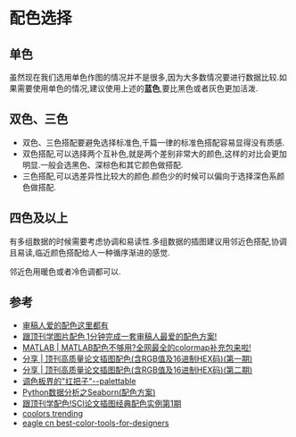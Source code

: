 
# 配色选择

## 单色

虽然现在我们选用单色作图的情况并不是很多,因为大多数情况要进行数据比较.如果需要使用单色的情况,建议使用上述的**蓝色**,要比黑色或者灰色更加活泼.

## 双色、三色

- 双色、三色搭配要避免选择标准色,千篇一律的标准色搭配容易显得没有质感.
- 双色搭配,可以选择两个互补色,就是两个差别非常大的颜色,这样的对比会更加明显.一般会选黑色、深棕色和其它颜色做搭配.
- 三色搭配,可以选差异性比较大的颜色.颜色少的时候可以偏向于选择深色系颜色做搭配.

## 四色及以上

有多组数据的时候需要考虑协调和易读性.多组数据的插图建议用邻近色搭配,协调且易读,临近颜色搭配给人一种循序渐进的感觉.

邻近色用暖色或者冷色调都可以.

## 参考

- [审稿人爱的配色这里都有](https://zhuanlan.zhihu.com/p/674796591)
- [跟顶刊学图片配色,1分钟完成一套审稿人最爱的配色方案!](https://zhuanlan.zhihu.com/p/636789620)
- [MATLAB | MATLAB配色不够用?全网最全的colormap补充包来啦!](https://zhuanlan.zhihu.com/p/580945672)
- [分享 | 顶刊高质量论文插图配色(含RGB值及16进制HEX码)(第一期)](https://zhuanlan.zhihu.com/p/670396774)
- [分享 | 顶刊高质量论文插图配色(含RGB值及16进制HEX码)(第二期)](https://zhuanlan.zhihu.com/p/674906660)
- [调色板界的"扛把子"--palettable](https://zhuanlan.zhihu.com/p/374631766)
- [Python数据分析之Seaborn(配色方案)](https://cloud.tencent.com/developer/article/1670419)
- [跟顶刊学配色!SCI论文插图经典配色实例第1期](https://zhuanlan.zhihu.com/p/593320758)
- [coolors trending](https://coolors.co/palettes/trending)
- [eagle cn best-color-tools-for-designers](https://cn.eagle.cool/blog/post/best-color-tools-for-designers)